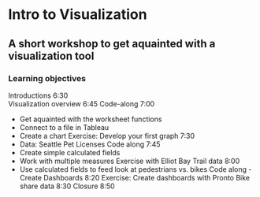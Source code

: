 # Intro to Visualization
## A short workshop to get aquainted with a visualization tool

### Learning objectives



Introductions   6:30  
Visualization overview  6:45
Code-along   7:00
* Get aquainted with the worksheet functions
* Connect to a file in Tableau
* Create a chart
Exercise: Develop your first graph   7:30
* Data: Seattle Pet Licenses
Code along   7:45
* Create simple calculated fields
* Work with multiple measures
Exercise  with Elliot Bay Trail data   8:00 
* Use calculated fields to feed look at pedestrians vs. bikes
Code along - Create Dashboards   8:20
Exercise: Create dashboards with Pronto Bike share data   8:30
Closure   8:50
